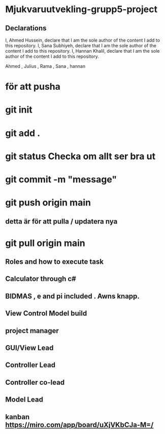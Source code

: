 # Mjukvaruutvekling-grupp5-project

## Declarations
I, Ahmed Hussein, declare that I am the sole author of the content I add to this repository. 
I, Sana Subhiyeh, declare that I am the sole author of the content I add to this repository.
I, Hannan Khalil, declare that I am the sole author of the content I add to this repository.


 Ahmed , Julius , Rama , Sana , hannan 

# för att pusha 
# git init 
# git add . 
# git status       Checka om allt ser bra ut 
# git commit -m "message" 
# git push origin main 

## detta är för att pulla / updatera nya

# git pull origin main 

###

## Roles and how to execute task 
##  Calculator through c#  
##  BIDMAS  , e and pi included . Awns knapp.
## View Control Model build 

## project manager
## GUI/View Lead
## Controller Lead
## Controller co-lead
## Model Lead


## kanban https://miro.com/app/board/uXjVKbCJa-M=/
